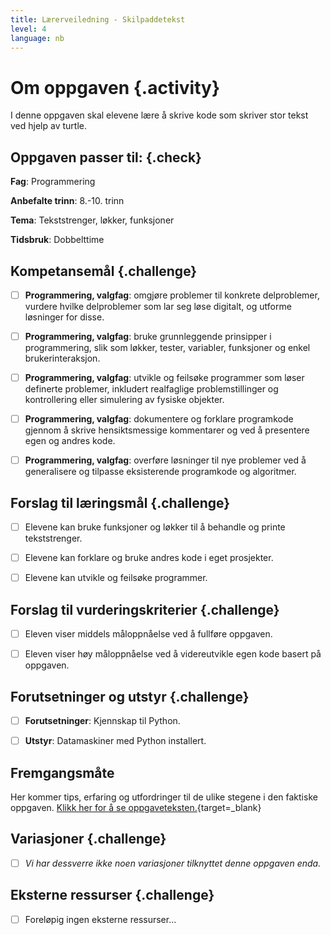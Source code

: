 ```yaml
---
title: Lærerveiledning - Skilpaddetekst
level: 4
language: nb
---
```



# Om oppgaven {.activity}

I denne oppgaven skal elevene lære å skrive kode som skriver stor tekst ved
hjelp av turtle.

## Oppgaven passer til: {.check}
 __Fag__: Programmering

__Anbefalte trinn__: 8.-10. trinn

__Tema__: Tekststrenger, løkker, funksjoner

__Tidsbruk__: Dobbelttime

## Kompetansemål {.challenge}

- [ ] __Programmering, valgfag__: omgjøre problemer til konkrete delproblemer,
       vurdere hvilke delproblemer som lar seg løse digitalt, og utforme
       løsninger for disse.

- [ ] __Programmering, valgfag__: bruke grunnleggende prinsipper i
       programmering, slik som løkker, tester, variabler, funksjoner og enkel
       brukerinteraksjon.

- [ ] __Programmering, valgfag__: utvikle og feilsøke programmer som løser
       definerte problemer, inkludert realfaglige problemstillinger og
       kontrollering eller simulering av fysiske objekter.

- [ ] __Programmering, valgfag__: dokumentere og forklare programkode gjennom å
       skrive hensiktsmessige kommentarer og ved å presentere egen og andres
       kode.

- [ ] __Programmering, valgfag__: overføre løsninger til nye problemer ved å
       generalisere og tilpasse eksisterende programkode og algoritmer.
       
## Forslag til læringsmål {.challenge}

- [ ] Elevene kan bruke funksjoner og løkker til å behandle og printe
      tekststrenger.

- [ ] Elevene kan forklare og bruke andres kode i eget prosjekter.

- [ ] Elevene kan utvikle og feilsøke programmer.

## Forslag til vurderingskriterier {.challenge}

- [ ] Eleven viser middels måloppnåelse ved å fullføre oppgaven.

- [ ] Eleven viser høy måloppnåelse ved å videreutvikle egen kode basert på
       oppgaven.

## Forutsetninger og utstyr {.challenge}

- [ ] __Forutsetninger__: Kjennskap til Python.

- [ ] __Utstyr__: Datamaskiner med Python installert.

## Fremgangsmåte

Her kommer tips, erfaring og utfordringer til de ulike stegene i den faktiske
oppgaven. [Klikk her for å se
oppgaveteksten.](../skilpaddetekst/skilpaddetekst.html){target=_blank}

## Variasjoner {.challenge}

- [ ] _Vi har dessverre ikke noen variasjoner tilknyttet denne oppgaven enda._

## Eksterne ressurser {.challenge}

- [ ] Foreløpig ingen eksterne ressurser...

